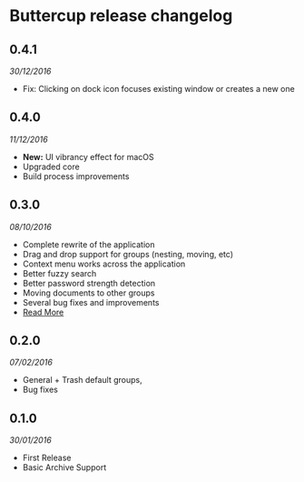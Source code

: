 # Buttercup release changelog

## 0.4.1
_30/12/2016_

  * Fix: Clicking on dock icon focuses existing window or creates a new one

## 0.4.0
_11/12/2016_

  * **New:** UI vibrancy effect for macOS
  * Upgraded core
  * Build process improvements

## 0.3.0
_08/10/2016_

  * Complete rewrite of the application
  * Drag and drop support for groups (nesting, moving, etc)
  * Context menu works across the application
  * Better fuzzy search
  * Better password strength detection
  * Moving documents to other groups
  * Several bug fixes and improvements
  * [Read More](https://github.com/buttercup-pw/buttercup/pull/92)

## 0.2.0
_07/02/2016_

  * General + Trash default groups,
  * Bug fixes

## 0.1.0
_30/01/2016_

  * First Release
  * Basic Archive Support
